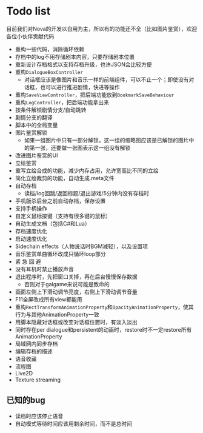 # Todo list

目前我们对Nova的开发以自用为主，所以有的功能还不全（比如图片鉴赏），欢迎各位小伙伴贡献代码

* 重构一些代码，消除循环依赖
* 存档中的log不用存储剧本内容，只要存储剧本位置
* 重新设计存档格式以支持存档升级，也许JSON会比较方便
* 重构`DialogueBoxController`
    * 对话框应该是像图片和音乐一样的前端组件，可以不止一个；即使没有对话框，也可以进行推进剧情，快进等操作
* 重构`SaveViewController`，把后端功能放到`BookmarkSaveBehaviour`
* 重构`LogController`，把后端功能拿出来
* 按条件解锁剧情分支/自动跳转
* 剧情分支的翻译
* 脚本中的全局变量
* 图片鉴赏解锁
    * 如果一组图片中只有一部分解锁，这一组的缩略图应该是已解锁的图片中的第一张，还要做一张图表示这一组没有解锁
* 改进图片鉴赏的UI
* 立绘鉴赏
* 重写立绘合成的功能，减少内存占用，允许宽高比不同的立绘
* 简化立绘裁剪的功能，自动生成.meta文件
* 自动存档
    * 读档/log回跳/返回标题/退出游戏/5分钟内没有存档时
* 手机版杀后台之前自动存档，保存设置
* 支持手柄操作
* 自定义鼠标按键（支持有很多键的鼠标）
* 自动生成文档（包括C#和Lua）
* 存档速度优化
* 启动速度优化
* Sidechain effects（人物说话时BGM减轻），以及设置项
* 音乐鉴赏单曲循环改成只循环loop部分
* 紧 急 回 避
* 没有耳机时禁止播放声音
* 退出程序时，先把窗口关掉，再在后台慢慢保存数据
    * 否则对于galgame来说可能是致命的
* 画面左侧上下滑动调节亮度，右侧上下滑动调节音量
* F11全屏改成所有view都能用
* 重构`RectTransformAnimationProperty`和`OpacityAnimationProperty`，使其行为与其他AnimationProperty一致
* 用脚本隐藏对话框或改变对话框位置时，有淡入淡出
* 同时存在per dialogue和persistent的动画时，restore时不一定restore所有AnimationProperty
* 局域网内同步存档
* 编辑存档的描述
* 语音收藏
* 流程图
* Live2D
* Texture streaming

## 已知的bug

* 读档时应该停止语音
* 自动模式等待时间应该用剩余时间，而不是总时间
